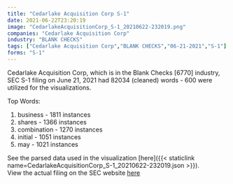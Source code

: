 ```yaml
---
title: "Cedarlake Acquisition Corp S-1"
date: 2021-06-22T23:20:19
image: "CedarlakeAcquisitionCorp_S-1_20210622-232019.png"
companies: "Cedarlake Acquisition Corp"
industry: "BLANK CHECKS"
tags: ["Cedarlake Acquisition Corp","BLANK CHECKS","06-21-2021","S-1"]
forms: "S-1"
---
```

Cedarlake Acquisition Corp, which is in the Blank Checks [6770] industry, SEC S-1 filing on June 21, 2021 had 82034 (cleaned) words - 600 were utilized for the visualizations.

Top Words:
1. business - 1811 instances
2. shares - 1366 instances
3. combination - 1270 instances
4. initial - 1051 instances
5. may - 1021 instances


See the parsed data used in the visualization [here]({{< staticlink name=CedarlakeAcquisitionCorp_S-1_20210622-232019.json >}}).  
View the actual filing on the SEC website [here](https://www.sec.gov/Archives/edgar/data/1852755/0001193125-21-195152.txt)